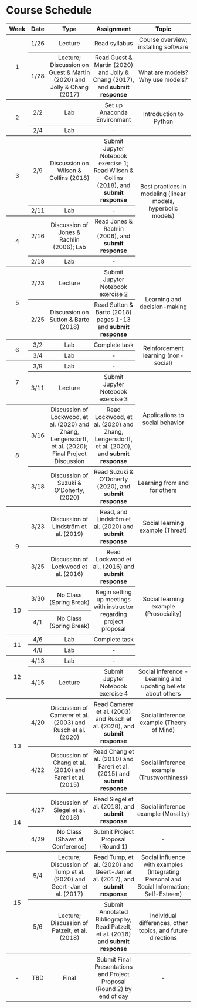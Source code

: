# Course Schedule
<!-- https://thisdavej.com/copy-table-in-excel-and-paste-as-a-markdown-table/ -->
<!-- https://tableizer.journalistopia.com/tableizer.php -->
<!-- https://jsfiddle.net/7h89y55r/ -->

<style type="text/css">
    table.tableizer-table {
        /* font-size: 12px; */
        /* border: 1px solid black; */
        /* font-family: Arial, Helvetica, sans-serif; */
    }

    .tableizer-table td {
        padding: 4px;
        margin: 3px;
        border-bottom: 1px solid black;
    }

    .tableizer-table th {
        text-align: center;
        font-weight: bold;
        border-bottom: 1px solid black;
        border-top: 1px solid black;
    }

    .tableizer-table tr {
        text-align: center;
        border-bottom: 1px solid black;
    }
</style>

<table class="tableizer-table">
    <thead>
        <tr class="tableizer-firstrow">
            <th>Week </th>
            <th>Date</th>
            <th>Type</th>
            <th>Assignment</th>
            <th>Topic</th>
        </tr>
    </thead>
    <tbody>
        <tr>
            <td rowspan=2>1</td>
            <td>1/26</td>
            <td>Lecture</td>
            <td>Read syllabus</td>
            <td>Course overview; installing software</td>
        </tr>
        <tr>
            <td>1/28</td>
            <td>Lecture; Discussion on Guest & Martin (2020) and Jolly & Chang (2017)</td>
            <td>Read Guest & Martin (2020) and Jolly & Chang (2017), and <b>submit response</b></td>
            <td>What are models? Why use models?</td>
        </tr>
        <tr>
            <td rowspan=2>2</td>
            <td>2/2</td>
            <td>Lab</td>
            <td>Set up Anaconda Environment</td>
            <td rowspan=2>Introduction to Python</td>
        </tr>
        <tr>
            <td>2/4</td>
            <td>Lab</td>
            <td>-</td>
        </tr>
        <tr>
            <td rowspan=2>3</td>
            <td>2/9</td>
            <td>Discussion on Wilson & Collins (2018)</td>
            <td>Submit Jupyter Notebook exercise 1; Read Wilson & Collins (2018), and <b>submit response</b></td>
            <td rowspan=4>Best practices in modeling (linear models, hyperbolic models)</td>
        </tr>
        <tr>
            <td>2/11</td>
            <td>Lab</td>
            <td>-</td>
        </tr>
        <tr>
            <td rowspan=2>4</td>
            <td>2/16</td>
            <td>Discussion of Jones & Rachlin (2006); Lab</td>
            <td>Read Jones & Rachlin (2006), and <b>submit response</b></td>
        </tr>
        <tr>
            <td>2/18</td>
            <td>Lab</td>
            <td>-</td>
        </tr>
        <tr>
            <td rowspan=2>5</td>
            <td>2/23</td>
            <td>Lecture</td>
            <td>Submit Jupyter Notebook exercise 2</td>
            <td rowspan=2>Learning and decision-making</td>
        </tr>
        <tr>
            <td>2/25</td>
            <td>Discussion on Sutton & Barto (2018)</td>
            <td>Read Sutton & Barto (2018) pages 1-13 and <b>submit response</b></td>
        </tr>
        <tr>
            <td rowspan=2>6</td>
            <td>3/2</td>
            <td>Lab</td>
            <td>Complete task</td>
            <td rowspan=3>Reinforcement learning (non-social)</td>
        </tr>
        <tr>
            <td>3/4</td>
            <td>Lab</td>
            <td>-</td>
        </tr>
        <tr>
            <td rowspan=2>7</td>
            <td>3/9</td>
            <td>Lab</td>
            <td>-</td>
        </tr>
        <tr>
            <td>3/11</td>
            <td>Lecture</td>
            <td>Submit Jupyter Notebook exercise 3</td>
            <td rowspan=2>Applications to social behavior</td>
        </tr>
        <tr>
            <td rowspan=2>8</td>
            <td>3/16</td>
            <td>Discussion of Lockwood, et al. (2020) and Zhang, Lengersdorff, et al. (2020); Final Project Discussion</td>
            <td>Read Lockwood, et al. (2020) and Zhang, Lengersdorff, et al. (2020), and <b>submit response</b></td>
        </tr>
        <tr>
            <td>3/18</td>
            <td>Discussion of Suzuki & O'Doherty, (2020)</td>
            <td>Read Suzuki & O'Doherty (2020), and <b>submit response</b></td>
            <td>Learning from and for others</td>
        </tr>
        <tr>
            <td rowspan=2>9</td>
            <td>3/23</td>
            <td>Discussion of Lindström et al. (2019)</td>
            <td>Read, and Lindström et al. (2020) and <b>submit response</b></td>
            <td>Social learning example (Threat)</td>
        </tr>
        <tr>
            <td>3/25</td>
            <td>Discussion of Lockwood et al. (2016)</td>
            <td>Read Lockwood et al., (2016) and <b>submit response</b></td>
            <td rowspan=6>Social learning example (Prosociality)</td>
        </tr>
        <tr>
            <td rowspan=2>10</td>
            <td>3/30</td>
            <td>No Class (Spring Break)</td>
            <td rowspan=2>Begin setting up meetings with instructor regarding project proposal</td>
        </tr>
        <tr>
            <td>4/1</td>
            <td>No Class (Spring Break)</td>
        </tr>
        <tr>
            <td rowspan=2>11</td>
            <td>4/6</td>
            <td>Lab</td>
            <td>Complete task</td>
        </tr>
        <tr>
            <td>4/8</td>
            <td>Lab</td>
            <td>-</td>
        </tr>
        <tr>
            <td rowspan=2>12</td>
            <td>4/13</td>
            <td>Lab</td>
            <td>-</td>
        </tr>
        <tr>
            <td>4/15</td>
            <td>Lecture</td>
            <td>Submit Jupyter Notebook exercise 4</td>
            <td>Social inference - Learning and updating beliefs about others</td>
        </tr>
        <tr>
            <td rowspan=2>13</td>
            <td>4/20</td>
            <td>Discussion of Camerer et al. (2003) and Rusch et al. (2020)</td>
            <td>Read Camerer et al. (2003) and Rusch et al. (2020), and <b>submit response</b></td>
            <td>Social inference example (Theory of Mind)</td>
        </tr>
        <tr>
            <td>4/22</td>
            <td>Discussion of Chang et al. (2010) and Fareri et al. (2015)</td>
            <td>Read Chang et al. (2010) and Fareri et al. (2015) and <b>submit response</b></td>
            <td>Social inference example (Trustworthiness)</td>
        </tr>
        <tr>
            <td rowspan=2>14</td>
            <td>4/27</td>
            <td>Discussion of Siegel et al. (2018)</td>
            <td>Read Siegel et al. (2018), and <b>submit response</b></td>
            <td>Social inference example (Morality)</td>
        </tr>
        <tr>
            <td>4/29</td>
            <td>No Class (Shawn at Conference)</td>
            <td>Submit Project Proposal (Round 1)</td>
            <td>-</td>
        </tr>
        <tr>
            <td rowspan=2>15</td>
            <td>5/4</td>
            <td>Lecture; Discussion of Tump et al. (2020) and Geert-Jan et al. (2017)</td>
            <td>Read Tump, et al. (2020) and Geert-Jan et al. (2017), and <b>submit response</b></td>
            <td>Social influence with examples (Integrating Personal and Social Information; Self-Esteem)</td>
        </tr>
        <tr>
            <td>5/6</td>
            <td>Lecture; Discussion of Patzelt, et al. (2018)</td>
            <td>Submit Annotated Bibliography; Read Patzelt, et al. (2018) and <b>submit response</b></td>
            <td>Individual differences, other topics, and future directions</td>
        </tr>
        <tr>
            <td>-</td>
            <td>TBD</td>
            <td>Final</td>
            <td>Submit Final Presentations and Project Proposal (Round 2) by end of day</td>
            <td>-</td>
        </tr>
    </tbody>
</table>

<!-- 
<table class="tableizer-table">
    <thead>
        <tr class="tableizer-firstrow">
            <th>&nbsp;Week&nbsp;</th>
            <th>Date</th>
            <th>Type</th>
            <th>Assignment</th>
            <th>Topic</th>
        </tr>
    </thead>
    <tbody>
        <tr>
            <td rowspan=2>1</td>
            <td>1/26</td>
            <td>Lecture</td>
            <td>Read syllabus</td>
            <td>Course overview; installing software</td>
        </tr>
        <tr>
            <td>1/28</td>
            <td>Lecture; Discussion on Guest & Martin (2020) and Jolly & Chang (2017)</td>
            <td>Read Guest & Martin (2020) and Jolly & Chang (2017), and <b>submit response</b></td>
            <td>What are models? Why use models?</td>
        </tr>
        <tr>
            <td rowspan=2>2</td>
            <td>2/2</td>
            <td>Lab</td>
            <td>Set up Anaconda Environment</td>
            <td>Introduction to Python</td>
        </tr>
        <tr>
            <td>2/4</td>
            <td>Discussion on Wilson & Collins (2018)</td>
            <td>Read Wilson & Collins (2018), and <b>submit response</b></td>
            <td rowspan=3>Best practices in modeling </td>
        </tr>
        <tr>
            <td rowspan=2>3</td>
            <td>2/9</td>
            <td>Lab</td>
            <td>N/A</td>
        </tr>
        <tr>
            <td>2/11</td>
            <td>Lab</td>
            <td>N/A</td>
        </tr>
        <tr>
            <td rowspan=2>4</td>
            <td>2/16</td>
            <td>Lecture; Discussion on Sutton & Barto (2018)</td>
            <td><b>Submit Jupyter Notebook exercise 1</b>; Read Sutton & Barto (2018) pages 1-13 and <b>submit response</b></td>
            <td>Learning and decision-making</td>
        </tr>
        <tr>
            <td>2/18</td>
            <td>Lab</td>
            <td>Complete task</td>
            <td rowspan=3>Reinforcement learning (non-social)</td>
        </tr>
        <tr>
            <td rowspan=2>5</td>
            <td>2/23</td>
            <td>Lab</td>
            <td>N/A</td>
        </tr>
        <tr>
            <td>2/25</td>
            <td>Lab</td>
            <td>N/A</td>
        </tr>
        <tr>
            <td rowspan=2>6</td>
            <td>3/2</td>
            <td>Lecture; Discussion of Heyes (2012) and Lockwood et al. (2020); Final Project Discussion</td>
            <td><b>Submit Jupyter Notebook exercise 2</b>; Read Heyes (2012) and Lockwood, et al. (2020), and <b>submit response</b>
            </td>
            <td>Applications to social behavior</td>
        </tr>
        <tr>
            <td>3/4</td>
            <td>Lecture; Discussion of Suzuki & O'Doherty, (2020) and Zhang, Lengersdorff, et al. (2020)</td>
            <td>Read Suzuki & O'Doherty (2020) and Zhang, Lengersdorff, et al. (2020) and <b>submit response</b></td>
            <td>Learning from and for others</td>
        </tr>
        <tr>
            <td rowspan=2>7</td>
            <td>3/9</td>
            <td>Discussion of Lindström et al. (2019)</td>
            <td>Read, and Lindström et al. (2020) and <b>submit response</b> </td>
            <td>Social learning example (Threat)</td>
        </tr>
        <tr>
            <td>3/11</td>
            <td>Discussion of Lockwood et al. (2016)</td>
            <td>Read Lockwood et al., (2016) and <b>submit response</b>; </td>
            <td rowspan=3>Social learning example (Prosociality)</td>
        </tr>
        <tr>
            <td rowspan=2>8</td>
            <td>3/16</td>
            <td>Lab</td>
            <td>Complete task</td>
        </tr>
        <tr>
            <td>3/18</td>
            <td>Lab</td>
            <td>N/A</td>
        </tr>
        <tr>
            <td rowspan=2>9</td>
            <td>3/23</td>
            <td>Lecture; Discussion of Anzellotti & Young (2019) and Kim et al. (2020)</td>
            <td><b>Submit Jupyter Notebook exercise 3</b>; Read Anzellotti & Young (2019) and Kim et al. (2020) and <b>submit response</b>; Begin setting up meetings with instructor regarding project proposal</td>
            <td>Social inference - Learning and updating beliefs about others</td>
        </tr>
        <tr>
            <td>3/25</td>
            <td>Discussion of Chang et al. (2010) and Fareri et al. (2015)</td>
            <td>Read Chang et al. (2010) and Fareri et al. (2015) and <b>submit response</b></td>
            <td>Social inference example (Trustworthiness)</td>
        </tr>
        <tr>
            <td rowspan=2>10</td>
            <td>3/30</td>
            <td rowspan=2>No class</td>
            <td><b>Submit Project Proposal (Round 1)</b></td>
            <td rowspan=2>Spring break</td>
        </tr>
        <tr>
            <td>4/1</td>
            <td>N/A</td>
        </tr>
        <tr>
            <td rowspan=2>11</td>
            <td>4/6</td>
            <td>Lecture; Discussion of Camerer et al. (2003) and Rusch et al. (2020)</td>
            <td>Read Camerer et al. (2003) and Rusch et al. (2020), and <b>submit response</b></td>
            <td>Social inference example (Theory of Mind)</td>
        </tr>
        <tr>
            <td>4/8</td>
            <td>Discussion of Siegel et al. (2018)</td>
            <td>Read Siegel et al. (2018), and <b>submit response</b></td>
            <td rowspan=3>Social inference example (Morality)</td>
        </tr>
        <tr>
            <td rowspan=2>12</td>
            <td>4/13</td>
            <td>Lab</td>
            <td>Complete task</td>
        </tr>
        <tr>
            <td>4/15</td>
            <td>Lab</td>
            <td>N/A</td>
        </tr>
        <tr>
            <td rowspan=2>13</td>
            <td>4/20</td>
            <td>Lecture</td>
            <td><b>Submit Jupyter Notebook exercise 4</b></td>
            <td>Social influence</td>
        </tr>
        <tr>
            <td>4/22</td>
            <td>Discussion of Tump et al. (2020)</td>
            <td>Read Tump, et al. (2020) and <b>submit response</b></td>
            <td>Social influence example (Integrating Personal and Social Information)
        </tr>
        <tr>
            <td rowspan=2>14</td>
            <td>4/27</td>
            <td>Discussion of Geert-Jan et al. (2017)</td>
            <td>Read Geert-Jan et al. (2017) and <b>submit response</b></td>
            <td>Social influence example (Self-Esteem)</td>
            </td>
        </tr>
        <tr>
            <td>4/29</td>
            <td>No class</td>
            <td><b>Submit Annotated Bibliography</b></td>
            <td>Shawn at conference</td>
        </tr>
        <tr>
            <td rowspan=2>15</td>
            <td>5/4</td>
            <td>Lecture; Discussion with guest on article TBD</td>
            <td>N/A</td>
            <td rowspan=2>Individual differences and future directions</td>
        </tr>
        <tr>
            <td>5/6</td>
            <td>Lecture; Discussion of Patzelt, et al. (2018)</td>
            <td><b>Submit Project Proposal (Round 2)</b>; Read Patzelt, et al. (2018) and <b>submit response</b></td>
        </tr>
        <tr>
            <td>-</td>
            <td>TBD</td>
            <td>Final</td>
            <td>Submit Final Presentations by end of day</td>
            <td>-</td>
        </tr>
    </tbody>
</table> -->